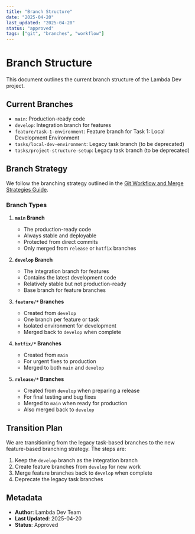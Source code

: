 ```yaml
---
title: "Branch Structure"
date: "2025-04-20"
last_updated: "2025-04-20"
status: "approved"
tags: ["git", "branches", "workflow"]
---
```


# Branch Structure

This document outlines the current branch structure of the Lambda Dev project.

## Current Branches

- `main`: Production-ready code
- `develop`: Integration branch for features
- `feature/task-1-environment`: Feature branch for Task 1: Local Development Environment
- `tasks/local-dev-environment`: Legacy task branch (to be deprecated)
- `tasks/project-structure-setup`: Legacy task branch (to be deprecated)

## Branch Strategy

We follow the branching strategy outlined in the [Git Workflow and Merge Strategies Guide](./guides/git-workflow-guide.md).

### Branch Types

1. **`main` Branch**
   - The production-ready code
   - Always stable and deployable
   - Protected from direct commits
   - Only merged from `release` or `hotfix` branches

2. **`develop` Branch**
   - The integration branch for features
   - Contains the latest development code
   - Relatively stable but not production-ready
   - Base branch for feature branches

3. **`feature/*` Branches**
   - Created from `develop`
   - One branch per feature or task
   - Isolated environment for development
   - Merged back to `develop` when complete

4. **`hotfix/*` Branches**
   - Created from `main`
   - For urgent fixes to production
   - Merged to both `main` and `develop`

5. **`release/*` Branches**
   - Created from `develop` when preparing a release
   - For final testing and bug fixes
   - Merged to `main` when ready for production
   - Also merged back to `develop`

## Transition Plan

We are transitioning from the legacy task-based branches to the new feature-based branching strategy. The steps are:

1. Keep the `develop` branch as the integration branch
2. Create feature branches from `develop` for new work
3. Merge feature branches back to `develop` when complete
4. Deprecate the legacy task branches

## Metadata
- **Author**: Lambda Dev Team
- **Last Updated**: 2025-04-20
- **Status**: Approved

